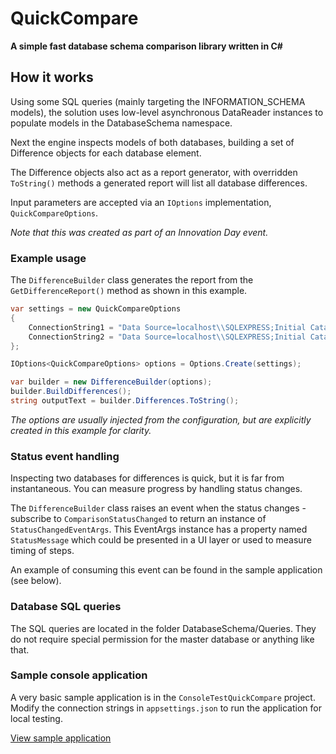 # QuickCompare
__A simple fast database schema comparison library written in C#__

## How it works

Using some SQL queries (mainly targeting the INFORMATION_SCHEMA models), the solution uses low-level asynchronous DataReader instances to populate models in the DatabaseSchema namespace.

Next the engine inspects models of both databases, building a set of Difference objects for each database element.

The Difference objects also act as a report generator, with overridden `ToString()` methods a generated report will list all database differences.

Input parameters are accepted via an `IOptions` implementation, `QuickCompareOptions`.

_Note that this was created as part of an Innovation Day event._

### Example usage

The `DifferenceBuilder` class generates the report from the `GetDifferenceReport()` method as shown in this example.

```C#
var settings = new QuickCompareOptions
{
    ConnectionString1 = "Data Source=localhost\\SQLEXPRESS;Initial Catalog=Northwind1;Integrated Security=True",
    ConnectionString2 = "Data Source=localhost\\SQLEXPRESS;Initial Catalog=Northwind2;Integrated Security=True",
};

IOptions<QuickCompareOptions> options = Options.Create(settings);

var builder = new DifferenceBuilder(options);
builder.BuildDifferences();
string outputText = builder.Differences.ToString();
```

_The options are usually injected from the configuration, but are explicitly created in this example for clarity._

### Status event handling

Inspecting two databases for differences is quick, but it is far from instantaneous. You can measure progress by handling status changes.

The `DifferenceBuilder` class raises an event when the status changes - subscribe to `ComparisonStatusChanged` to return an instance of `StatusChangedEventArgs`. This EventArgs instance has a property named `StatusMessage` which could be presented in a UI layer or used to measure timing of steps.

An example of consuming this event can be found in the sample application (see below).

### Database SQL queries

The SQL queries are located in the folder DatabaseSchema/Queries. They do not require special permission for the master database or anything like that.

### Sample console application

A very basic sample application is in the `ConsoleTestQuickCompare` project. Modify the connection strings in `appsettings.json` to run the application for local testing.

[View sample application](/src/ConsoleTestQuickCompare/ReadMe.md)
